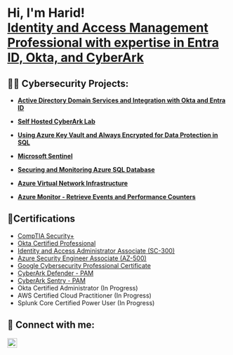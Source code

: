 <h1>Hi, I'm Harid! <br/><a <a href="https://www.linkedin.com/in/harid-akpoghenobor/">Identity and Access Management Professional with expertise in Entra ID, Okta, and CyberArk</a>
<h2>👨‍💻 Cybersecurity Projects:</h2>

- <b>[Active Directory Domain Services and Integration with Okta and Entra ID](https://github.com/HaridinIT/Active-Directory-Domain-Services-and-Integration-with-Okta-and-EntraID-Project)</b>
  
- <b>[Self Hosted CyberArk Lab](https://github.com/HaridinIT/Self-Hosted-CyberArk-Lab)</b>

- <b>[Using Azure Key Vault and Always Encrypted for Data Protection in SQL](https://github.com/HaridinIT/Using-Azure-Key-Vault-and-Always-Encrypted-for-Data-Protection-in-SQL)</b>

- <b>[Microsoft Sentinel](https://github.com/HaridinIT/Microsoft-Sentinel)</b>

- <b>[Securing and Monitoring Azure SQL Database](https://github.com/HaridinIT/Securing-and-Monitoring-Azure-SQL-Database)</b>

- <b>[Azure Virtual Network Infrastructure](https://github.com/HaridinIT/Azure-Virtual-Network-Infrastructure)</b>

- <b>[Azure Monitor - Retrieve Events and Performance Counters](https://github.com/HaridinIT/Azure-Monitor---Retrieve-Events-and-Performance-Counters)</b>
 
<h2>📄Certifications </h2>

- [CompTIA Security+](https://www.credly.com/badges/e632e919-9ba3-412a-8206-0d1b69095b38)
- [Okta Certified Professional](https://www.credly.com/badges/36c7cd55-bfed-46fa-b922-e240011d1e57/print)
- [Identity and Access Administrator Associate (SC-300)](https://learn.microsoft.com/api/credentials/share/en-us/Harid-9529/DB2CBAA787AE291F?sharingId=CAB598562DEAC611)
- [Azure Security Engineer Associate (AZ-500)](https://learn.microsoft.com/api/credentials/share/en-us/Harid-9529/694B3439B545FE8F?sharingId=CAB598562DEAC611)
- [Google Cybersecurity Professional Certificate]()
- [CyberArk Defender - PAM](https://training.cyberark.com/share/v1/gamification/assigned_badge/5d70bdf0-d66b-493b-a07e-4531ac822dae/shared?lang=en&t=1735484282703)
- [CyberArk Sentry - PAM](https://training.cyberark.com/share/v1/gamification/assigned_badge/1c0a70b5-ad34-4859-b5d1-9fa5dc780142/shared?lang=en&t=1735484346232)
- Okta Certified Administrator (In Progress)
- AWS Certified Cloud Practitioner (In Progress)
- Splunk Core Certified Power User (In Progress)

<h2> 🤳 Connect with me:</h2>
<a href="https://linkedin.com/in/harid-akpoghenobor" target="_blank">
  <img align="left" alt="HaridinIT | LinkedIn" width="22px" src="https://cdn.jsdelivr.net/npm/simple-icons@v3/icons/linkedin.svg" />
</a>
